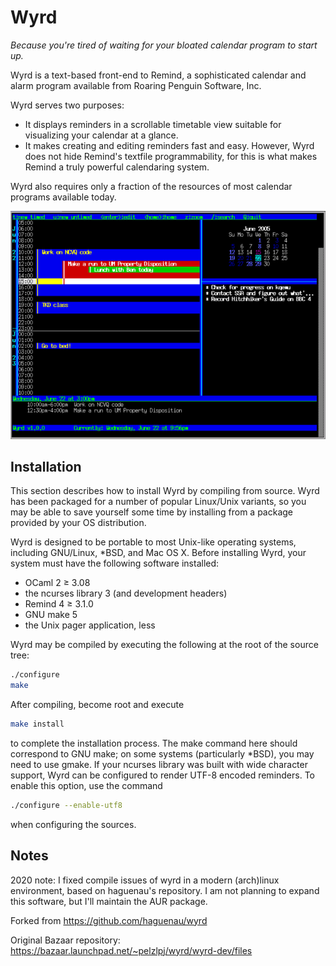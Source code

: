 # Wyrd

*Because you're tired of waiting for your bloated calendar program to start up.*

Wyrd is a text-based front-end to Remind, a sophisticated calendar and alarm program available from Roaring Penguin Software, Inc.

Wyrd serves two purposes:
- It displays reminders in a scrollable timetable view suitable for visualizing your calendar at a glance.
- It makes creating and editing reminders fast and easy. However, Wyrd does not hide Remind's textfile programmability, for this is what makes Remind a truly powerful calendaring system.

Wyrd also requires only a fraction of the resources of most calendar programs available today.

![Screenshot](screenshot.png?raw=true "Screenshot")

## Installation

This section describes how to install Wyrd by compiling from source. Wyrd has been packaged for a number of popular Linux/Unix variants, so you may be able to save yourself some time by installing from a package provided by your OS distribution.

Wyrd is designed to be portable to most Unix-like operating systems, including GNU/Linux, *BSD, and Mac OS X. Before installing Wyrd, your system must have the following software installed:
- OCaml 2 ≥ 3.08
- the ncurses library 3 (and development headers)
- Remind 4 ≥ 3.1.0
- GNU make 5
- the Unix pager application, less

Wyrd may be compiled by executing the following at the root of the source tree:
```bash
./configure
make
```
After compiling, become root and execute
```bash
make install
```
to complete the installation process. The make command here should correspond to GNU make; on some systems (particularly *BSD), you may need to use gmake.
If your ncurses library was built with wide character support, Wyrd can be configured to render UTF-8 encoded reminders. To enable this option, use the command
```bash
./configure --enable-utf8
```
when configuring the sources.

## Notes

2020 note: I fixed compile issues of wyrd in a modern (arch)linux environment, based on haguenau's repository. I am not planning to expand this software, but I'll maintain the AUR package.

Forked from https://github.com/haguenau/wyrd

Original Bazaar repository: https://bazaar.launchpad.net/~pelzlpj/wyrd/wyrd-dev/files


